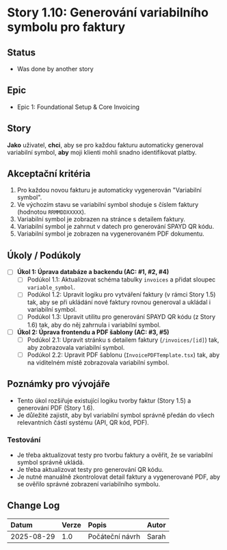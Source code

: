 # Story 1.10: Generování variabilního symbolu pro faktury

## Status
- Was done by another story

## Epic
- Epic 1: Foundational Setup & Core Invoicing

## Story
**Jako** uživatel,
**chci**, aby se pro každou fakturu automaticky generoval variabilní symbol,
**aby** moji klienti mohli snadno identifikovat platby.

## Akceptační kritéria
1. Pro každou novou fakturu je automaticky vygenerován "Variabilní symbol".
2. Ve výchozím stavu se variabilní symbol shoduje s číslem faktury (hodnotou `RRMMDDXXXXX`).
3. Variabilní symbol je zobrazen na stránce s detailem faktury.
4. Variabilní symbol je zahrnut v datech pro generování SPAYD QR kódu.
5. Variabilní symbol je zobrazen na vygenerovaném PDF dokumentu.

## Úkoly / Podúkoly
- [ ] **Úkol 1: Úprava databáze a backendu (AC: #1, #2, #4)**
  - [ ] Podúkol 1.1: Aktualizovat schéma tabulky `invoices` a přidat sloupec `variable_symbol`.
  - [ ] Podúkol 1.2: Upravit logiku pro vytváření faktury (v rámci Story 1.5) tak, aby se při ukládání nové faktury rovnou generoval a ukládal i variabilní symbol.
  - [ ] Podúkol 1.3: Upravit utilitu pro generování SPAYD QR kódu (z Story 1.6) tak, aby do něj zahrnula i variabilní symbol.
- [ ] **Úkol 2: Úprava frontendu a PDF šablony (AC: #3, #5)**
  - [ ] Podúkol 2.1: Upravit stránku s detailem faktury (`/invoices/[id]`) tak, aby zobrazovala variabilní symbol.
  - [ ] Podúkol 2.2: Upravit PDF šablonu (`InvoicePDFTemplate.tsx`) tak, aby na viditelném místě zobrazovala variabilní symbol.

## Poznámky pro vývojáře
- Tento úkol rozšiřuje existující logiku tvorby faktur (Story 1.5) a generování PDF (Story 1.6).
- Je důležité zajistit, aby byl variabilní symbol správně předán do všech relevantních částí systému (API, QR kód, PDF).

### Testování
- Je třeba aktualizovat testy pro tvorbu faktury a ověřit, že se variabilní symbol správně ukládá.
- Je třeba aktualizovat testy pro generování QR kódu.
- Je nutné manuálně zkontrolovat detail faktury a vygenerované PDF, aby se ověřilo správné zobrazení variabilního symbolu.

## Change Log
| Datum       | Verze | Popis                | Autor |
| :--------- | :------ | :------------------------- | :----- |
| 2025-08-29 | 1.0     | Počáteční návrh            | Sarah  |
